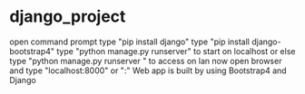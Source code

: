 # django_project

open command prompt
type "pip install django"
type "pip install django-bootstrap4"
type "python manage.py runserver" to start on localhost
or else
type "python manage.py runserver <ipaddress with port>" to access on lan
now open browser and type "localhost:8000" or "<ipaddress>:<port>"
Web app is built by using Bootstrap4 and Django
